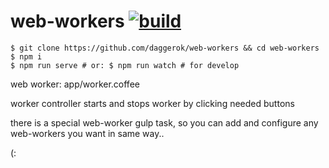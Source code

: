 web-workers [![build](https://api.travis-ci.org/daggerok/web-workers.svg?branch=master)](https://api.travis-ci.org/daggerok/web-workers.svg?branch=master)
============================
    $ git clone https://github.com/daggerok/web-workers && cd web-workers
    $ npm i
    $ npm run serve # or: $ npm run watch # for develop

web worker: app/worker.coffee

worker controller starts and stops worker by clicking needed buttons

there is a special web-worker gulp task, so you can add and configure any web-workers you want in same way..

(:
